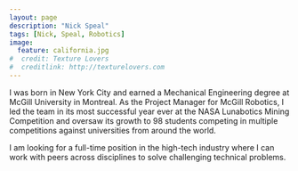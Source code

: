 ```yaml
---
layout: page
description: "Nick Speal"
tags: [Nick, Speal, Robotics]
image:
  feature: california.jpg
#  credit: Texture Lovers
#  creditlink: http://texturelovers.com
---
```



I was born in New York City and earned a Mechanical Engineering degree at McGill University in Montreal. As the Project Manager for McGill Robotics, I led the team in its most successful year ever at the NASA Lunabotics Mining Competition and oversaw its growth to 98 students competing in multiple competitions against universities from around the world.

I am looking for a full-time position in the high-tech industry where I can work with peers across disciplines to solve challenging technical problems.

